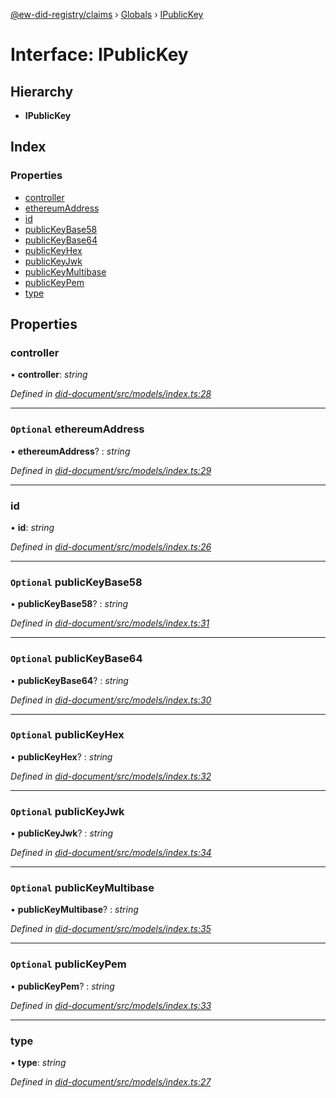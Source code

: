 [@ew-did-registry/claims](../README.md) › [Globals](../globals.md) › [IPublicKey](ipublickey.md)

# Interface: IPublicKey

## Hierarchy

* **IPublicKey**

## Index

### Properties

* [controller](ipublickey.md#controller)
* [ethereumAddress](ipublickey.md#optional-ethereumaddress)
* [id](ipublickey.md#id)
* [publicKeyBase58](ipublickey.md#optional-publickeybase58)
* [publicKeyBase64](ipublickey.md#optional-publickeybase64)
* [publicKeyHex](ipublickey.md#optional-publickeyhex)
* [publicKeyJwk](ipublickey.md#optional-publickeyjwk)
* [publicKeyMultibase](ipublickey.md#optional-publickeymultibase)
* [publicKeyPem](ipublickey.md#optional-publickeypem)
* [type](ipublickey.md#type)

## Properties

###  controller

• **controller**: *string*

*Defined in [did-document/src/models/index.ts:28](https://github.com/energywebfoundation/ew-did-registry/blob/5fca7cf/packages/did-document/src/models/index.ts#L28)*

___

### `Optional` ethereumAddress

• **ethereumAddress**? : *string*

*Defined in [did-document/src/models/index.ts:29](https://github.com/energywebfoundation/ew-did-registry/blob/5fca7cf/packages/did-document/src/models/index.ts#L29)*

___

###  id

• **id**: *string*

*Defined in [did-document/src/models/index.ts:26](https://github.com/energywebfoundation/ew-did-registry/blob/5fca7cf/packages/did-document/src/models/index.ts#L26)*

___

### `Optional` publicKeyBase58

• **publicKeyBase58**? : *string*

*Defined in [did-document/src/models/index.ts:31](https://github.com/energywebfoundation/ew-did-registry/blob/5fca7cf/packages/did-document/src/models/index.ts#L31)*

___

### `Optional` publicKeyBase64

• **publicKeyBase64**? : *string*

*Defined in [did-document/src/models/index.ts:30](https://github.com/energywebfoundation/ew-did-registry/blob/5fca7cf/packages/did-document/src/models/index.ts#L30)*

___

### `Optional` publicKeyHex

• **publicKeyHex**? : *string*

*Defined in [did-document/src/models/index.ts:32](https://github.com/energywebfoundation/ew-did-registry/blob/5fca7cf/packages/did-document/src/models/index.ts#L32)*

___

### `Optional` publicKeyJwk

• **publicKeyJwk**? : *string*

*Defined in [did-document/src/models/index.ts:34](https://github.com/energywebfoundation/ew-did-registry/blob/5fca7cf/packages/did-document/src/models/index.ts#L34)*

___

### `Optional` publicKeyMultibase

• **publicKeyMultibase**? : *string*

*Defined in [did-document/src/models/index.ts:35](https://github.com/energywebfoundation/ew-did-registry/blob/5fca7cf/packages/did-document/src/models/index.ts#L35)*

___

### `Optional` publicKeyPem

• **publicKeyPem**? : *string*

*Defined in [did-document/src/models/index.ts:33](https://github.com/energywebfoundation/ew-did-registry/blob/5fca7cf/packages/did-document/src/models/index.ts#L33)*

___

###  type

• **type**: *string*

*Defined in [did-document/src/models/index.ts:27](https://github.com/energywebfoundation/ew-did-registry/blob/5fca7cf/packages/did-document/src/models/index.ts#L27)*
